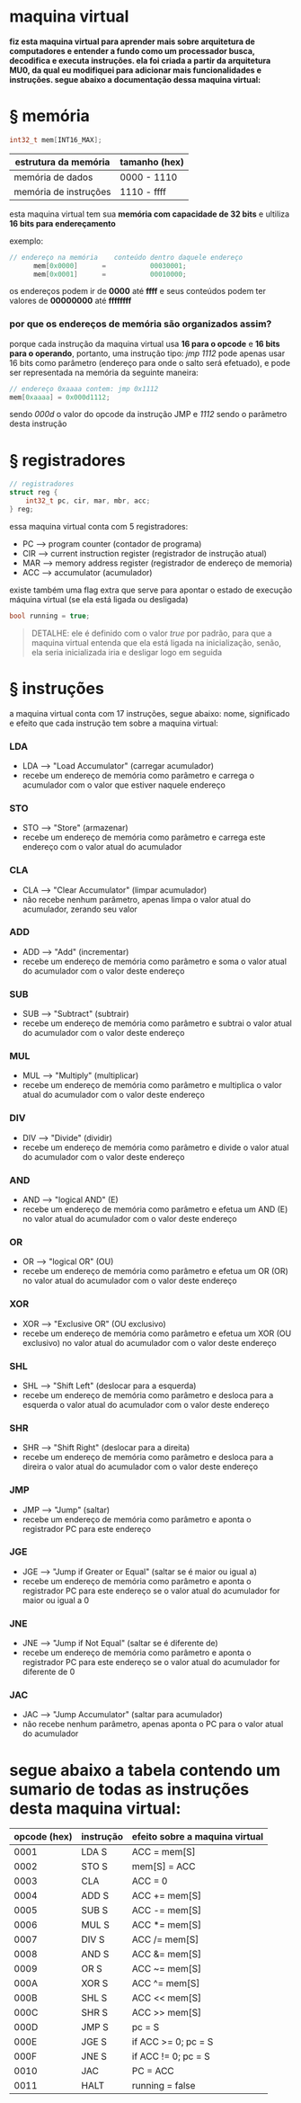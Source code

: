 # maquina virtual

**fiz esta maquina virtual para aprender mais sobre arquitetura de computadores e entender a fundo como um processador busca, decodifica e executa instruções. ela foi criada a partir da arquitetura MU0, da qual eu modifiquei para adicionar mais funcionalidades e instruções. segue abaixo a documentação dessa maquina virtual:**

# § memória

``` c
int32_t mem[INT16_MAX];
``` 

|  estrutura da memória  | tamanho (hex)  |
|------------------------|----------------|
| memória de dados       | 0000  - 1110   |
| memória de instruções  | 1110  - ffff   |

esta maquina virtual tem sua **memória com capacidade de 32 bits** e ultiliza **16 bits para endereçamento**

exemplo:
``` c
// endereço na memória    conteúdo dentro daquele endereço
      mem[0x0000]      =           00030001;
      mem[0x0001]      =           00010000;
``` 
os endereços podem ir de **0000** até **ffff** e seus conteúdos podem ter valores de **00000000** até **ffffffff**

### por que os endereços de memória são organizados assim?

porque cada instrução da maquina virtual usa **16 para o opcode** e **16 bits para o operando**, portanto, uma instrução tipo: *jmp 1112* pode apenas usar 16 bits como parâmetro (endereço para onde o salto será efetuado), e pode ser representada na memória da seguinte maneira:

``` c
// endereço 0xaaaa contem: jmp 0x1112
mem[0xaaaa] = 0x000d1112;
``` 
sendo *000d* o valor do opcode da instrução JMP e *1112* sendo o parâmetro desta instrução

# § registradores 
``` c
// registradores
struct reg {
    int32_t pc, cir, mar, mbr, acc;
} reg;
```

essa maquina virtual conta com 5 registradores:

<ul>
    <li>PC --> program counter (contador de programa)</li>
    <li>CIR --> current instruction register (registrador de instrução atual)</li>
    <li>MAR --> memory address register (registrador de endereço de memoria)</li>
    <li>ACC --> accumulator (acumulador)</li>
</ul>

existe também uma flag extra que serve para apontar o estado de execução máquina virtual (se ela está ligada ou desligada)
``` c
bool running = true;
```
>  DETALHE: ele é definido com o valor *true* por padrão, para que a maquina virtual entenda que ela está ligada na inicialização, senão, ela seria inicializada iria e desligar logo em seguida 

# § instruções 

a maquina virtual conta com 17 instruções, segue abaixo: nome, significado e efeito que cada instrução tem sobre a maquina virtual:

### LDA
- LDA --> "Load Accumulator" (carregar acumulador)
- recebe um endereço de memória como parâmetro e carrega o acumulador com o valor que estiver naquele endereço 
### STO
- STO --> "Store" (armazenar)
- recebe um endereço de memória como parâmetro e carrega este endereço com o valor atual do acumulador 
### CLA
- CLA --> "Clear Accumulator" (limpar acumulador)
- não recebe nenhum parâmetro, apenas limpa o valor atual do acumulador, zerando seu valor

### ADD
- ADD --> "Add" (incrementar)
- recebe um endereço de memória como parâmetro e soma o valor atual do acumulador com o valor deste endereço 
### SUB
- SUB --> "Subtract" (subtrair)
- recebe um endereço de memória como parâmetro e subtrai o valor atual do acumulador com o valor deste endereço
### MUL
- MUL --> "Multiply" (multiplicar)
- recebe um endereço de memória como parâmetro e multiplica o valor atual do acumulador com o valor deste endereço
### DIV
- DIV --> "Divide" (dividir)
- recebe um endereço de memória como parâmetro e divide o valor atual do acumulador com o valor deste endereço

### AND
- AND --> "logical AND" (E)
- recebe um endereço de memória como parâmetro e efetua um AND (E) no valor atual do acumulador com o valor deste endereço 
### OR
- OR --> "logical OR" (OU)
- recebe um endereço de memória como parâmetro e efetua um OR (OR) no valor atual do acumulador com o valor deste endereço 
### XOR
- XOR --> "Exclusive OR" (OU exclusivo)
- recebe um endereço de memória como parâmetro e efetua um XOR (OU exclusivo) no valor atual do acumulador com o valor deste endereço 

### SHL
- SHL --> "Shift Left" (deslocar para a esquerda)
- recebe um endereço de memória como parâmetro e desloca para a esquerda o valor atual do acumulador com o valor deste endereço
### SHR
- SHR --> "Shift Right" (deslocar para a direita)
- recebe um endereço de memória como parâmetro e desloca para a direira o valor atual do acumulador com o valor deste endereço 

### JMP
- JMP --> "Jump" (saltar)
- recebe um endereço de memória como parâmetro e aponta o registrador PC para este endereço
### JGE
- JGE --> "Jump if Greater or Equal" (saltar se é maior ou igual a)
- recebe um endereço de memória como parâmetro e aponta o registrador PC para este endereço se o valor atual do acumulador for maior ou igual a 0
### JNE
- JNE --> "Jump if Not Equal" (saltar se é diferente de)
- recebe um endereço de memória como parâmetro e aponta o registrador PC para este endereço se o valor atual do acumulador for diferente de 0
### JAC
- JAC --> "Jump Accumulator" (saltar para acumulador)
- não recebe nenhum parâmetro, apenas aponta o PC para o valor atual do acumulador

# segue abaixo a tabela contendo um sumario de todas as instruções desta maquina virtual:

| opcode (hex) | instrução   | efeito sobre a maquina virtual   |
|--------------|-------------|----------------------------------|
| 0001         | LDA S       | ACC = mem[S]                     |
| 0002         | STO S       | mem[S] = ACC                     |
| 0003         | CLA         | ACC = 0                          |
| 0004         | ADD S       | ACC += mem[S]                    |
| 0005         | SUB S       | ACC -= mem[S]                    |
| 0006         | MUL S       | ACC *= mem[S]                    |
| 0007         | DIV S       | ACC /= mem[S]                    |
| 0008         | AND S       | ACC &= mem[S]                    |
| 0009         | OR S        | ACC ~= mem[S]                    |
| 000A         | XOR S       | ACC ^= mem[S]                    |
| 000B         | SHL S       | ACC << mem[S]                    |
| 000C         | SHR S       | ACC >> mem[S]                    |
| 000D         | JMP S       | pc = S                           |
| 000E         | JGE S       | if ACC >= 0; pc = S              |
| 000F         | JNE S       | if ACC != 0; pc = S              |
| 0010         | JAC         | PC = ACC                         |
| 0011         | HALT        | running = false                  |
